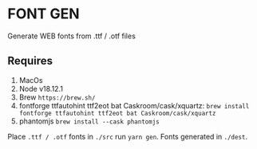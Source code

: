 # FONT GEN

Generate WEB fonts from .ttf / .otf files

## Requires

1. MacOs
2. Node v18.12.1
3. Brew `https://brew.sh/`
4. fontforge ttfautohint ttf2eot bat Caskroom/cask/xquartz: `brew install fontforge ttfautohint ttf2eot bat Caskroom/cask/xquartz`
5. phantomjs `brew install --cask phantomjs`

Place `.ttf / .otf` fonts in `./src` run `yarn gen`. Fonts generated in `./dest`.
